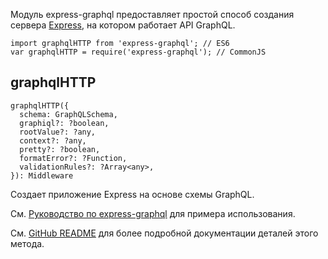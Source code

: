 Модуль express-graphql предоставляет простой способ создания сервера [Express](https://expressjs.com/ru/), на котором работает API GraphQL.

```
import graphqlHTTP from 'express-graphql'; // ES6
var graphqlHTTP = require('express-graphql'); // CommonJS
```

## graphqlHTTP 

```
graphqlHTTP({
  schema: GraphQLSchema,
  graphiql?: ?boolean,
  rootValue?: ?any,
  context?: ?any,
  pretty?: ?boolean,
  formatError?: ?Function,
  validationRules?: ?Array<any>,
}): Middleware
```

Создает приложение Express на основе схемы GraphQL.

См. [Руководство по express-graphql](running-express-server.md) для примера использования.

См. [GitHub README](https://github.com/graphql/express-graphql) для более подробной документации деталей этого метода.